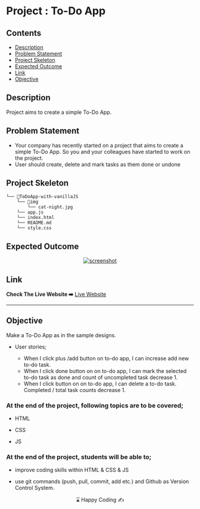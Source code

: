 # Project : To-Do App

## Contents

  - [Description](#description)
  - [Problem Statement](#problem-statement)
  - [Project Skeleton](#project-skeleton)
  - [Expected Outcome](#expected-outcome)
  - [Link](#link)
  - [Objective](#objective)

## Description

Project aims to create a simple To-Do App.

## Problem Statement

- Your company has recently started on a project that aims to create a simple To-Do App. So you and your colleagues have started to work on the project.
- User should create, delete  and mark tasks as them done or undone

## Project Skeleton 

```
└── 📁ToDoApp-with-vanillaJS
    └── 📁img
        └── cat-night.jpg
    └── app.js
    └── index.html
    └── README.md
    └── style.css
```

## Expected Outcome

<p align="center">
<a href="#"><img src="project-todo.gif" alt="screenshot"></a>
</p>

## Link

<p align="left">
<b>Check The Live Website ➡️</b> <a href="https://ilgea.github.io/todoapp-with-vanillaJS/" target="_blank">Live Website</a>
</p>
<hr>

## Objective

Make a To-Do App as in the sample designs.

-  User stories;

   - When I click plus /add button on to-do app, I can increase add new to-do task.
   - When I click done  button on on to-do app, I can mark the selected to-do task as done and count of uncompleted task decrease 1.
   - When I click button on on to-do app, I can delete a to-do task. Completed / total task counts decrease 1.

### At the end of the project, following topics are to be covered;

- HTML 

- CSS

- JS


### At the end of the project, students will be able to;

- improve coding skills within HTML & CSS & JS

- use git commands (push, pull, commit, add etc.) and Github as Version Control System.

<center> ⌛ Happy Coding  ✍ </center>

